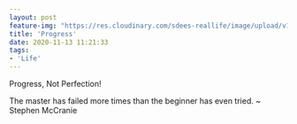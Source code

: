 ```yaml
---
layout: post
feature-img: "https://res.cloudinary.com/sdees-reallife/image/upload/v1555658919/sample_feature_img.png"
title: 'Progress'
date: 2020-11-13 11:21:33
tags:
- 'Life'
---
```

Progress, Not Perfection!

<i class="fa fa-child" style="color:plum"></i>

The master has failed more times than the beginner has even tried. ~ Stephen McCranie
